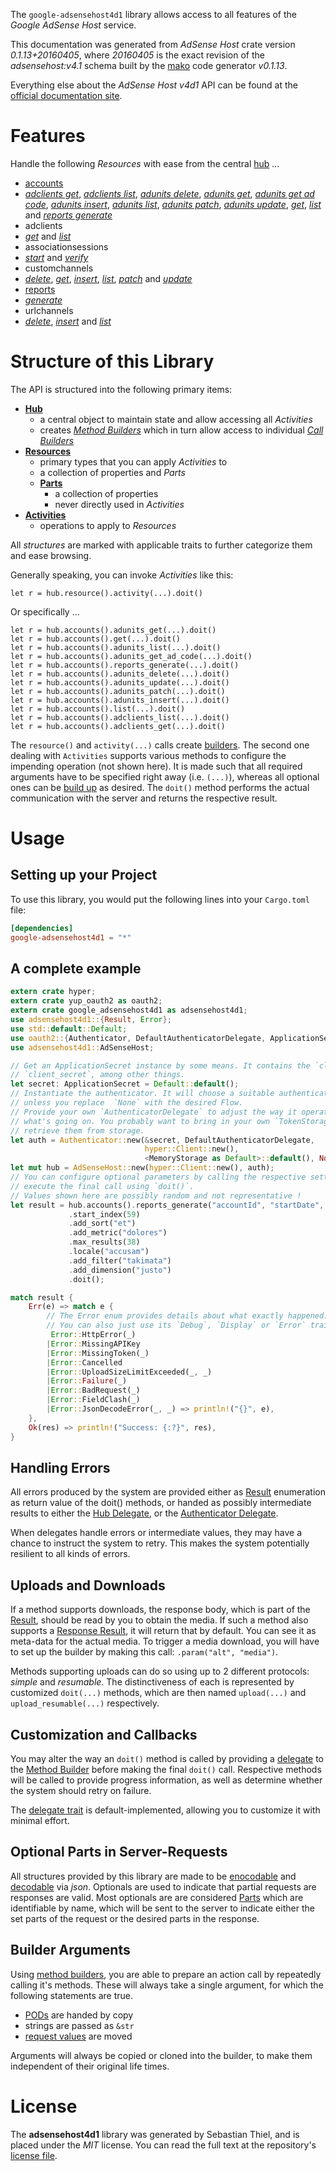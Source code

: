 <!---
DO NOT EDIT !
This file was generated automatically from 'src/mako/api/README.md.mako'
DO NOT EDIT !
-->
The `google-adsensehost4d1` library allows access to all features of the *Google AdSense Host* service.

This documentation was generated from *AdSense Host* crate version *0.1.13+20160405*, where *20160405* is the exact revision of the *adsensehost:v4.1* schema built by the [mako](http://www.makotemplates.org/) code generator *v0.1.13*.

Everything else about the *AdSense Host* *v4d1* API can be found at the
[official documentation site](https://developers.google.com/adsense/host/).
# Features

Handle the following *Resources* with ease from the central [hub](http://byron.github.io/google-apis-rs/google_adsensehost4d1/struct.AdSenseHost.html) ... 

* [accounts](http://byron.github.io/google-apis-rs/google_adsensehost4d1/struct.Account.html)
 * [*adclients get*](http://byron.github.io/google-apis-rs/google_adsensehost4d1/struct.AccountAdclientGetCall.html), [*adclients list*](http://byron.github.io/google-apis-rs/google_adsensehost4d1/struct.AccountAdclientListCall.html), [*adunits delete*](http://byron.github.io/google-apis-rs/google_adsensehost4d1/struct.AccountAdunitDeleteCall.html), [*adunits get*](http://byron.github.io/google-apis-rs/google_adsensehost4d1/struct.AccountAdunitGetCall.html), [*adunits get ad code*](http://byron.github.io/google-apis-rs/google_adsensehost4d1/struct.AccountAdunitGetAdCodeCall.html), [*adunits insert*](http://byron.github.io/google-apis-rs/google_adsensehost4d1/struct.AccountAdunitInsertCall.html), [*adunits list*](http://byron.github.io/google-apis-rs/google_adsensehost4d1/struct.AccountAdunitListCall.html), [*adunits patch*](http://byron.github.io/google-apis-rs/google_adsensehost4d1/struct.AccountAdunitPatchCall.html), [*adunits update*](http://byron.github.io/google-apis-rs/google_adsensehost4d1/struct.AccountAdunitUpdateCall.html), [*get*](http://byron.github.io/google-apis-rs/google_adsensehost4d1/struct.AccountGetCall.html), [*list*](http://byron.github.io/google-apis-rs/google_adsensehost4d1/struct.AccountListCall.html) and [*reports generate*](http://byron.github.io/google-apis-rs/google_adsensehost4d1/struct.AccountReportGenerateCall.html)
* adclients
 * [*get*](http://byron.github.io/google-apis-rs/google_adsensehost4d1/struct.AdclientGetCall.html) and [*list*](http://byron.github.io/google-apis-rs/google_adsensehost4d1/struct.AdclientListCall.html)
* associationsessions
 * [*start*](http://byron.github.io/google-apis-rs/google_adsensehost4d1/struct.AssociationsessionStartCall.html) and [*verify*](http://byron.github.io/google-apis-rs/google_adsensehost4d1/struct.AssociationsessionVerifyCall.html)
* customchannels
 * [*delete*](http://byron.github.io/google-apis-rs/google_adsensehost4d1/struct.CustomchannelDeleteCall.html), [*get*](http://byron.github.io/google-apis-rs/google_adsensehost4d1/struct.CustomchannelGetCall.html), [*insert*](http://byron.github.io/google-apis-rs/google_adsensehost4d1/struct.CustomchannelInsertCall.html), [*list*](http://byron.github.io/google-apis-rs/google_adsensehost4d1/struct.CustomchannelListCall.html), [*patch*](http://byron.github.io/google-apis-rs/google_adsensehost4d1/struct.CustomchannelPatchCall.html) and [*update*](http://byron.github.io/google-apis-rs/google_adsensehost4d1/struct.CustomchannelUpdateCall.html)
* [reports](http://byron.github.io/google-apis-rs/google_adsensehost4d1/struct.Report.html)
 * [*generate*](http://byron.github.io/google-apis-rs/google_adsensehost4d1/struct.ReportGenerateCall.html)
* urlchannels
 * [*delete*](http://byron.github.io/google-apis-rs/google_adsensehost4d1/struct.UrlchannelDeleteCall.html), [*insert*](http://byron.github.io/google-apis-rs/google_adsensehost4d1/struct.UrlchannelInsertCall.html) and [*list*](http://byron.github.io/google-apis-rs/google_adsensehost4d1/struct.UrlchannelListCall.html)




# Structure of this Library

The API is structured into the following primary items:

* **[Hub](http://byron.github.io/google-apis-rs/google_adsensehost4d1/struct.AdSenseHost.html)**
    * a central object to maintain state and allow accessing all *Activities*
    * creates [*Method Builders*](http://byron.github.io/google-apis-rs/google_adsensehost4d1/trait.MethodsBuilder.html) which in turn
      allow access to individual [*Call Builders*](http://byron.github.io/google-apis-rs/google_adsensehost4d1/trait.CallBuilder.html)
* **[Resources](http://byron.github.io/google-apis-rs/google_adsensehost4d1/trait.Resource.html)**
    * primary types that you can apply *Activities* to
    * a collection of properties and *Parts*
    * **[Parts](http://byron.github.io/google-apis-rs/google_adsensehost4d1/trait.Part.html)**
        * a collection of properties
        * never directly used in *Activities*
* **[Activities](http://byron.github.io/google-apis-rs/google_adsensehost4d1/trait.CallBuilder.html)**
    * operations to apply to *Resources*

All *structures* are marked with applicable traits to further categorize them and ease browsing.

Generally speaking, you can invoke *Activities* like this:

```Rust,ignore
let r = hub.resource().activity(...).doit()
```

Or specifically ...

```ignore
let r = hub.accounts().adunits_get(...).doit()
let r = hub.accounts().get(...).doit()
let r = hub.accounts().adunits_list(...).doit()
let r = hub.accounts().adunits_get_ad_code(...).doit()
let r = hub.accounts().reports_generate(...).doit()
let r = hub.accounts().adunits_delete(...).doit()
let r = hub.accounts().adunits_update(...).doit()
let r = hub.accounts().adunits_patch(...).doit()
let r = hub.accounts().adunits_insert(...).doit()
let r = hub.accounts().list(...).doit()
let r = hub.accounts().adclients_list(...).doit()
let r = hub.accounts().adclients_get(...).doit()
```

The `resource()` and `activity(...)` calls create [builders][builder-pattern]. The second one dealing with `Activities` 
supports various methods to configure the impending operation (not shown here). It is made such that all required arguments have to be 
specified right away (i.e. `(...)`), whereas all optional ones can be [build up][builder-pattern] as desired.
The `doit()` method performs the actual communication with the server and returns the respective result.

# Usage

## Setting up your Project

To use this library, you would put the following lines into your `Cargo.toml` file:

```toml
[dependencies]
google-adsensehost4d1 = "*"
```

## A complete example

```Rust
extern crate hyper;
extern crate yup_oauth2 as oauth2;
extern crate google_adsensehost4d1 as adsensehost4d1;
use adsensehost4d1::{Result, Error};
use std::default::Default;
use oauth2::{Authenticator, DefaultAuthenticatorDelegate, ApplicationSecret, MemoryStorage};
use adsensehost4d1::AdSenseHost;

// Get an ApplicationSecret instance by some means. It contains the `client_id` and 
// `client_secret`, among other things.
let secret: ApplicationSecret = Default::default();
// Instantiate the authenticator. It will choose a suitable authentication flow for you, 
// unless you replace  `None` with the desired Flow.
// Provide your own `AuthenticatorDelegate` to adjust the way it operates and get feedback about 
// what's going on. You probably want to bring in your own `TokenStorage` to persist tokens and
// retrieve them from storage.
let auth = Authenticator::new(&secret, DefaultAuthenticatorDelegate,
                              hyper::Client::new(),
                              <MemoryStorage as Default>::default(), None);
let mut hub = AdSenseHost::new(hyper::Client::new(), auth);
// You can configure optional parameters by calling the respective setters at will, and
// execute the final call using `doit()`.
// Values shown here are possibly random and not representative !
let result = hub.accounts().reports_generate("accountId", "startDate", "endDate")
             .start_index(59)
             .add_sort("et")
             .add_metric("dolores")
             .max_results(38)
             .locale("accusam")
             .add_filter("takimata")
             .add_dimension("justo")
             .doit();

match result {
    Err(e) => match e {
        // The Error enum provides details about what exactly happened.
        // You can also just use its `Debug`, `Display` or `Error` traits
         Error::HttpError(_)
        |Error::MissingAPIKey
        |Error::MissingToken(_)
        |Error::Cancelled
        |Error::UploadSizeLimitExceeded(_, _)
        |Error::Failure(_)
        |Error::BadRequest(_)
        |Error::FieldClash(_)
        |Error::JsonDecodeError(_, _) => println!("{}", e),
    },
    Ok(res) => println!("Success: {:?}", res),
}

```
## Handling Errors

All errors produced by the system are provided either as [Result](http://byron.github.io/google-apis-rs/google_adsensehost4d1/enum.Result.html) enumeration as return value of 
the doit() methods, or handed as possibly intermediate results to either the 
[Hub Delegate](http://byron.github.io/google-apis-rs/google_adsensehost4d1/trait.Delegate.html), or the [Authenticator Delegate](http://byron.github.io/google-apis-rs/google_adsensehost4d1/../yup-oauth2/trait.AuthenticatorDelegate.html).

When delegates handle errors or intermediate values, they may have a chance to instruct the system to retry. This 
makes the system potentially resilient to all kinds of errors.

## Uploads and Downloads
If a method supports downloads, the response body, which is part of the [Result](http://byron.github.io/google-apis-rs/google_adsensehost4d1/enum.Result.html), should be
read by you to obtain the media.
If such a method also supports a [Response Result](http://byron.github.io/google-apis-rs/google_adsensehost4d1/trait.ResponseResult.html), it will return that by default.
You can see it as meta-data for the actual media. To trigger a media download, you will have to set up the builder by making
this call: `.param("alt", "media")`.

Methods supporting uploads can do so using up to 2 different protocols: 
*simple* and *resumable*. The distinctiveness of each is represented by customized 
`doit(...)` methods, which are then named `upload(...)` and `upload_resumable(...)` respectively.

## Customization and Callbacks

You may alter the way an `doit()` method is called by providing a [delegate](http://byron.github.io/google-apis-rs/google_adsensehost4d1/trait.Delegate.html) to the 
[Method Builder](http://byron.github.io/google-apis-rs/google_adsensehost4d1/trait.CallBuilder.html) before making the final `doit()` call. 
Respective methods will be called to provide progress information, as well as determine whether the system should 
retry on failure.

The [delegate trait](http://byron.github.io/google-apis-rs/google_adsensehost4d1/trait.Delegate.html) is default-implemented, allowing you to customize it with minimal effort.

## Optional Parts in Server-Requests

All structures provided by this library are made to be [enocodable](http://byron.github.io/google-apis-rs/google_adsensehost4d1/trait.RequestValue.html) and 
[decodable](http://byron.github.io/google-apis-rs/google_adsensehost4d1/trait.ResponseResult.html) via *json*. Optionals are used to indicate that partial requests are responses 
are valid.
Most optionals are are considered [Parts](http://byron.github.io/google-apis-rs/google_adsensehost4d1/trait.Part.html) which are identifiable by name, which will be sent to 
the server to indicate either the set parts of the request or the desired parts in the response.

## Builder Arguments

Using [method builders](http://byron.github.io/google-apis-rs/google_adsensehost4d1/trait.CallBuilder.html), you are able to prepare an action call by repeatedly calling it's methods.
These will always take a single argument, for which the following statements are true.

* [PODs][wiki-pod] are handed by copy
* strings are passed as `&str`
* [request values](http://byron.github.io/google-apis-rs/google_adsensehost4d1/trait.RequestValue.html) are moved

Arguments will always be copied or cloned into the builder, to make them independent of their original life times.

[wiki-pod]: http://en.wikipedia.org/wiki/Plain_old_data_structure
[builder-pattern]: http://en.wikipedia.org/wiki/Builder_pattern
[google-go-api]: https://github.com/google/google-api-go-client

# License
The **adsensehost4d1** library was generated by Sebastian Thiel, and is placed 
under the *MIT* license.
You can read the full text at the repository's [license file][repo-license].

[repo-license]: https://github.com/Byron/google-apis-rs/LICENSE.md
